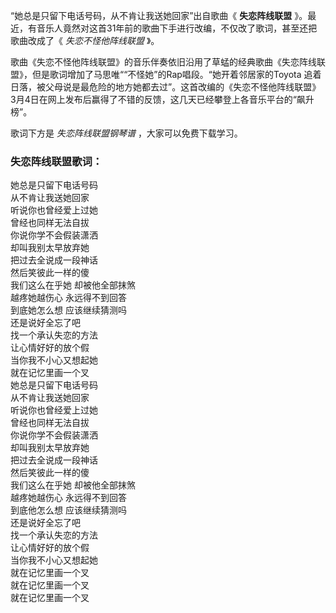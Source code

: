 

“她总是只留下电话号码，从不肯让我送她回家”出自歌曲《 **失恋阵线联盟**
》。最近，有音乐人竟然对这首31年前的歌曲下手进行改编，不仅改了歌词，甚至还把歌曲改成了《 _失恋不怪他阵线联盟_ 》。

歌曲《失恋不怪他阵线联盟》的音乐伴奏依旧沿用了草蜢的经典歌曲《失恋阵线联盟》，但是歌词增加了马思唯““不怪她”的Rap唱段。“她开着邻居家的Toyota
追着日落，被父母说是最危险的地方她都去过”。这首改编的《失恋不怪他阵线联盟》3月4日在网上发布后赢得了不错的反馈，这几天已经攀登上各音乐平台的“飙升榜”。

歌词下方是 _失恋阵线联盟钢琴谱_ ，大家可以免费下载学习。

### 失恋阵线联盟歌词：

她总是只留下电话号码  
从不肯让我送她回家  
听说你也曾经爱上过她  
曾经也同样无法自拔  
你说你学不会假装潇洒  
却叫我别太早放弃她  
把过去全说成一段神话  
然后笑彼此一样的傻  
我们这么在乎她 却被他全部抹煞  
越疼她越伤心 永远得不到回答  
到底她怎么想 应该继续猜测吗  
还是说好全忘了吧  
找一个承认失恋的方法  
让心情好好的放个假  
当你我不小心又想起她  
就在记忆里画一个叉  
她总是只留下电话号码  
从不肯让我送她回家  
听说你也曾经爱上过她  
曾经也同样无法自拔  
你说你学不会假装潇洒  
却叫我别太早放弃她  
把过去全说成一段神话  
然后笑彼此一样的傻  
我们这么在乎她 却被他全部抹煞  
越疼她越伤心 永远得不到回答  
到底他怎么想 应该继续猜测吗  
还是说好全忘了吧  
找一个承认失恋的方法  
让心情好好的放个假  
当你我不小心又想起她  
就在记忆里画一个叉  
就在记忆里画一个叉  
就在记忆里画一个叉


